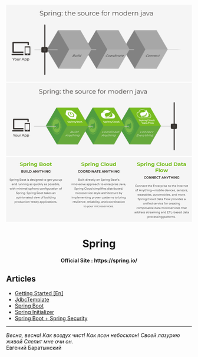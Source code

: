 ![](res/before.png)
<br>
![](res/after.png)
<br>
![](res/cards.png)

<h1 align=center>Spring</h1>

<h4 align=center>Official Site : https://spring.io/</h4>

## Articles

* [Getting Started [En]](GettingStarted-[En].md)
* [JdbcTemplate](JdbcTemplate.md)
* [Spring Boot](SpringBoot.md)
* [Spring Initializer](SpringInitializer.md)
* [Spring Boot + Spring Security](SpringBootWithSecurity.md)

<hr>

_Весна, весна! Как воздух чист!
Как ясен небосклон!
Своей лазурию живой
Слепит мне очи он._<br>Евгений Баратынский
